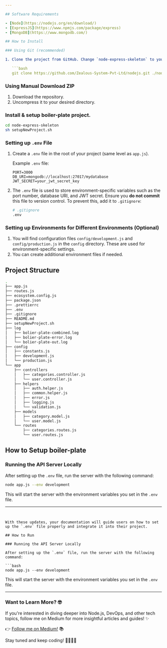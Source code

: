 ```yaml
---

## Software Requirements

- [Node](https://nodejs.org/en/download/)
- [ExpressJS](https://www.npmjs.com/package/express)
- [MongoDB](https://www.mongodb.com/)

## How to Install

### Using Git (recommended)

1. Clone the project from GitHub. Change `node-express-skeleton` to your project name:

   ```bash
   git clone https://github.com/Zealous-System-Pvt-Ltd/nodejs.git ./node-express-skeleton
   ```

### Using Manual Download ZIP

1. Download the repository.
2. Uncompress it to your desired directory.

### Install & setup boiler-plate project.

```bash
cd node-express-skeleton
sh setupNewProject.sh
```

### Setting up `.env` File

1. Create a `.env` file in the root of your project (same level as `app.js`).

   Example `.env` file:

   ```env
   PORT=3000
   DB_URI=mongodb://localhost:27017/mydatabase
   JWT_SECRET=your_jwt_secret_key
   ```

2. The `.env` file is used to store environment-specific variables such as the port number, database URI, and JWT secret. Ensure you **do not commit** this file to version control. To prevent this, add it to `.gitignore`:

   ```bash
   # .gitignore
   .env
   ```

### Setting up Environments for Different Environments (Optional)

1. You will find configuration files `config/development.js` and `config/production.js` in the `config` directory. These are used for environment-specific settings.
2. You can create additional environment files if needed.

## Project Structure

```sh
.
├── app.js
├── routes.js
├── ecosystem.config.js
├── package.json
├── .prettierrc
├── .env
├── .gitignore
├── README.md
├── setupNewProject.sh
├── log
│   ├── bolier-plate-combined.log
│   ├── bolier-plate-error.log
│   └── bolier-plate-out.log
├── config
│   ├── constants.js
│   ├── development.js
│   └── production.js
└── app
    ├── controllers
    │   ├── categories.controller.js
    │   └── user.controller.js
    ├── helpers
    │   ├── auth.helper.js
    │   ├── common.helper.js
    │   ├── error.js
    │   ├── logging.js
    │   └── validation.js
    ├── models
    │   ├── category.model.js
    │   └── user.model.js
    └── routes
        ├── categories.routes.js
        └── user.routes.js
```


## How to Setup boiler-plate

### Running the API Server Locally

After setting up the `.env` file, run the server with the following command:

```bash
node app.js --env development
```

This will start the server with the environment variables you set in the `.env` file.

---
```


With these updates, your documentation will guide users on how to set up the `.env` file properly and integrate it into their project.

## How to Run

### Running the API Server Locally

After setting up the `.env` file, run the server with the following command:

```bash
node app.js --env development
```

This will start the server with the environment variables you set in the `.env` file.

---

### Want to Learn More? 🤓

If you're interested in diving deeper into Node.js, DevOps, and other tech topics, follow me on Medium for more insightful articles and guides! ✨

👉 [Follow me on Medium!](https://prashant1879.medium.com/) 📚

Stay tuned and keep coding! 👨‍💻👩‍💻